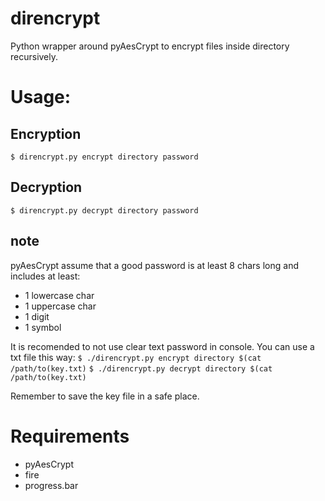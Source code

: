# direncrypt
Python wrapper around pyAesCrypt to encrypt files inside directory recursively.

# Usage:
## Encryption
`$ direncrypt.py encrypt directory password` 

## Decryption
`$ direncrypt.py decrypt directory password` 

## note
pyAesCrypt assume that a good password is at least 8 chars long and includes at least:
- 1 lowercase char
- 1 uppercase char
- 1 digit
- 1 symbol

It is recomended to not use clear text password in console. You can use a txt file this way:
`$ ./direncrypt.py encrypt directory $(cat /path/to(key.txt)`
`$ ./direncrypt.py decrypt directory $(cat /path/to(key.txt)`

Remember to save the key file in a safe place.

# Requirements
- pyAesCrypt
- fire
- progress.bar
